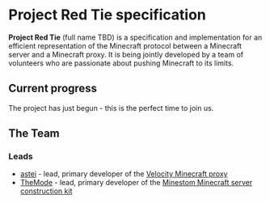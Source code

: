 # Project Red Tie specification

**Project Red Tie** (full name TBD) is a specification and implementation for an efficient representation of the Minecraft protocol between a Minecraft server and a Minecraft proxy. It is being jointly developed by a team of volunteers who are passionate about pushing Minecraft to its limits.

## Current progress

The project has just begun - this is the perfect time to join us. 

## The Team

### Leads

* [astei](https://github.com/astei) - lead, primary developer of the [Velocity Minecraft proxy](https://velocitypowered.com)
* [TheMode](https://github.com/TheMode) - lead, primary developer of the [Minestom Minecraft server construction kit](https://github.com/Minestom/Minestom)
